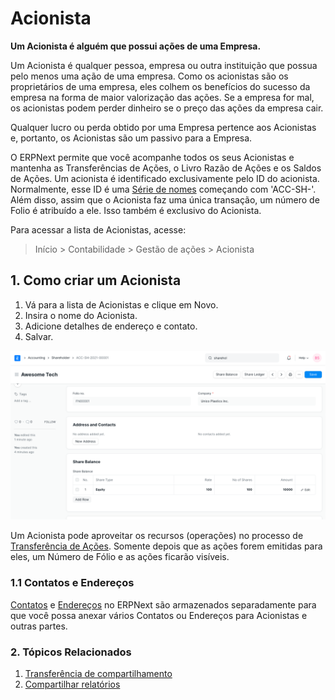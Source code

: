 # Acionista


**Um Acionista é alguém que possui ações de uma Empresa.**


Um Acionista é qualquer pessoa, empresa ou outra instituição que possua pelo menos uma ação de uma empresa. Como os acionistas são os proprietários de uma empresa, eles colhem os benefícios do sucesso da empresa na forma de maior valorização das ações. Se a empresa for mal, os acionistas podem perder dinheiro se o preço das ações da empresa cair.


Qualquer lucro ou perda obtido por uma Empresa pertence aos Acionistas e, portanto, os Acionistas são um passivo para a Empresa.


O ERPNext permite que você acompanhe todos os seus Acionistas e mantenha as Transferências de Ações, o Livro Razão de Ações e os Saldos de Ações. Um acionista é identificado exclusivamente pelo ID do acionista. Normalmente, esse ID é uma [Série de nomes](/docs/pt/setting-up/settings/naming-series) começando com 'ACC-SH-'. Além disso, assim que o Acionista faz uma única transação, um número de Folio é atribuído a ele. Isso também é exclusivo do Acionista.


Para acessar a lista de Acionistas, acesse:



> 
> Início > Contabilidade > Gestão de ações > Acionista
> 
> 
> 


## 1. Como criar um Acionista


1. Vá para a lista de Acionistas e clique em Novo.
2. Insira o nome do Acionista.
3. Adicione detalhes de endereço e contato.
4. Salvar.


![Shareholder](/files/shareholder.png)


Um Acionista pode aproveitar os recursos (operações) no processo de [Transferência de Ações](/docs/pt/accounts/share-transfer). Somente depois que as ações forem emitidas para eles, um Número de Fólio e as ações ficarão visíveis.


### 1.1 Contatos e Endereços


[Contatos](/docs/pt/CRM/contact) e [Endereços](/docs/pt/CRM/address) no ERPNext são armazenados separadamente para que você possa anexar vários Contatos ou Endereços para Acionistas e outras partes.


### 2. Tópicos Relacionados


1. [Transferência de compartilhamento](/docs/pt/accounts/share-transfer)
2. [Compartilhar relatórios](/docs/pt/accounts/share-reports)
